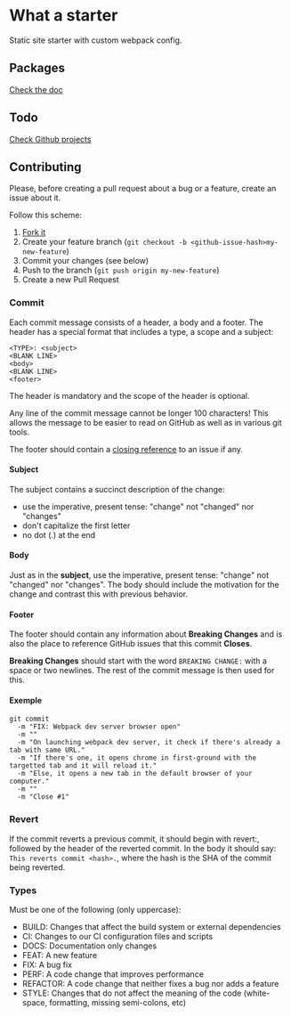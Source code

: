 # What a starter
Static site starter with custom webpack config.

## Packages
[Check the doc](https://github.com/bastienrobert/halo/wiki/Add-packages)

## Todo
[Check Github projects](https://github.com/bastienrobert/halo/projects)

## Contributing
Please, before creating a pull request about a bug or a feature, create an issue about it.

Follow this scheme:
1. [Fork it](https://github.com/bastienrobert/halo/fork)
2. Create your feature branch (`git checkout -b <github-issue-hash>my-new-feature`)
3. Commit your changes (see below)
4. Push to the branch (`git push origin my-new-feature`)
5. Create a new Pull Request

### Commit
Each commit message consists of a header, a body and a footer. The header has a special format that includes a type, a scope and a subject:

```
<TYPE>: <subject>
<BLANK LINE>
<body>
<BLANK LINE>
<footer>
```

The header is mandatory and the scope of the header is optional.

Any line of the commit message cannot be longer 100 characters! This allows the message to be easier to read on GitHub as well as in various git tools.

The footer should contain a [closing reference](https://help.github.com/articles/closing-issues-via-commit-messages/) to an issue if any.

#### Subject
The subject contains a succinct description of the change:

* use the imperative, present tense: "change" not "changed" nor "changes"
* don't capitalize the first letter
* no dot (.) at the end

#### Body
Just as in the **subject**, use the imperative, present tense: "change" not "changed" nor "changes".
The body should include the motivation for the change and contrast this with previous behavior.

#### Footer
The footer should contain any information about **Breaking Changes** and is also the place to
reference GitHub issues that this commit **Closes**.

**Breaking Changes** should start with the word `BREAKING CHANGE:` with a space or two newlines. The rest of the commit message is then used for this.

#### Exemple
```
git commit
  -m "FIX: Webpack dev server browser open"
  -m ""
  -m "On launching webpack dev server, it check if there's already a tab with same URL."
  -m "If there's one, it opens chrome in first-ground with the targetted tab and it will reload it."
  -m "Else, it opens a new tab in the default browser of your computer."
  -m ""
  -m "Close #1"
```

### Revert
If the commit reverts a previous commit, it should begin with revert:, followed by the header of the reverted commit. In the body it should say: `This reverts commit <hash>.`, where the hash is the SHA of the commit being reverted.

### Types
Must be one of the following (only uppercase):

- BUILD: Changes that affect the build system or external dependencies
- CI: Changes to our CI configuration files and scripts
- DOCS: Documentation only changes
- FEAT: A new feature
- FIX: A bug fix
- PERF: A code change that improves performance
- REFACTOR: A code change that neither fixes a bug nor adds a feature
- STYLE: Changes that do not affect the meaning of the code (white-space, formatting, missing semi-colons, etc)
